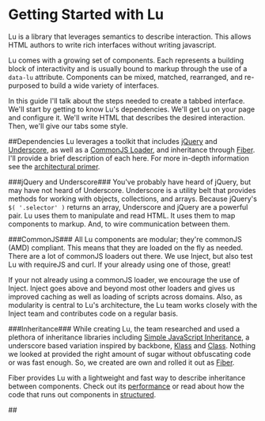 # Getting Started with Lu

Lu is a library that leverages semantics to describe interaction. This allows HTML authors to write rich interfaces without writing javascript.

Lu comes with a growing set of components. Each represents a building block of interactivity and is usually bound to markup through the use of a `data-lu` attribute. Components can be mixed, matched, rearranged, and re-purposed to build a wide variety of interfaces.

In this guide I'll talk about the steps needed to create a tabbed interface. We'll start by getting to know Lu's dependencies. We'll get Lu on your page and configure it. We'll write HTML that describes the desired interaction. Then, we'll give our tabs some style.

##Dependencies
Lu leverages a toolkit that includes <a href="http://www.jquery.com" target="_blank">jQuery</a> and <a href="http://documentcloud.github.com/underscore/" target="_blank">Underscore</a>, as well as a <a href="https://github.com/linkedin/inject/" target="_blank">CommonJS Loader</a>, and inheritance through <a href="https://github.com/linkedin/fiber/" target="_blank">Fiber</a>. I'll provide a brief description of each here. For more in-depth information see the <a href="#">architectural primer</a>. 

###jQuery and Underscore###
You've probably have heard of jQuery, but may have not heard of Underscore. Underscore is a utility belt that provides methods for working with objects, collections, and arrays. Because jQuery's ```$( '.selector' )``` returns an array, Underscore and jQuery are a powerful pair. Lu uses them to manipulate and read HTML. It uses them to map components to markup. And, to wire communication between them.

###CommonJS###
All Lu components are modular; they're commonJS (AMD) compliant. This means that they are loaded on the fly as needed. There are a lot of commonJS loaders out there. We use Inject, but also test Lu with requireJS and curl. If your already using one of those, great!

If your not already using a commonJS loader, we encourage the use of Inject. Inject goes above and beyond most other loaders and gives us improved caching as well as loading of scripts across domains. Also, as modularity is central to Lu's architecture, the Lu team works closely with the Inject team and contributes code on a regular basis.

###Inheritance###
While creating Lu, the team researched and used a plethora of inheritance libraries including <a href="#" target="_blank">Simple JavaScript Inheritance</a>, a underscore based variation inspired by backbone, <a href="#" target="_blank">Klass</a> and <a href="#" target="_blank">Class</a>. Nothing we looked at provided the right amount of sugar without obfuscating code or was fast enough. So, we created are own and rolled it out as <a href="#">Fiber</a>.

Fiber provides Lu with a lightweight and fast way to describe inheritance between components. Check out its <a href="#" target="_blank">performance</a> or read about how the code that runs out components in <a href="#">structured</a>.

##<script/>##

You can download the latest stable version of Lu. This download includes everything necessary for Lu to work. This includes all dependencies and a node based server. If you already have ready to go, you can download the dependencies manually as well as a stand alone pre-built version.

Once you have everything downloaded make sure you have the following scripts to your page:

```html
<script src="[path_to_inject]"/>
<script src="[path_to_jquery]"/>
<script src="[path_to_underscore]"/>
<script src="[path_to_fiber]"/>
```
**jQuery, Fiber, and Underscore are commonJS compliant. You could manage the loading of these libraries with inject.**

The script we need to add is a bootstrap. This script came as part of the Lu download and contains configuration for loading Lu. It can be changed to fit your specific implementation.

```html
<script src="[path_to_lu-config]"/>
```

##Configuring Lu##
This configuration is specific to Inject. For more advanced configuration, please refer to <a href="#" target="_blank"> Inject's Getting Started Guide</a> or to the manual of your commonJS Loader.

```js
( function() {

  var PATH_TO_LU_COMPONENTS = '/scripts/components/';

  if( window.Inject ) {
    Inject.setModuleRoot('http://www.yourdomain.com');
    window.Inject.addRule( /^lu\//, {
      path: function( module ) {
        module = module.replace( 'lu/', '' );
        return PATH_TO_LU_COMPONENTS + module + '.js';
      }
    } );
  }

  require.ensure( ['lu', lu-map/default'], function(){
    $( function(){
      Lu.execute( document );
    } );
  } );

} () );
```





